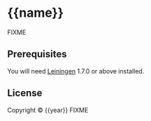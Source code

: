 # {{name}}

FIXME

## Prerequisites

You will need [Leiningen][1] 1.7.0 or above installed.

[1]: https://github.com/technomancy/leiningen


## License

Copyright © {{year}} FIXME
